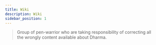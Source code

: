 ```yaml
---
title: Wiki
description: Wiki
sidebar_position: 1
---
```


<!-- @format -->

<!-- # Wiki -->

> Group of pen-warrior who are taking responsibility of correcting all the wrongly content available about Dharma.
